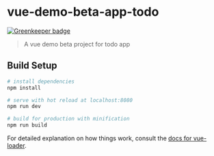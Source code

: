 # vue-demo-beta-app-todo

[![Greenkeeper badge](https://badges.greenkeeper.io/jjangga0214/vue-demo-beta-app-todo.svg)](https://greenkeeper.io/)

> A vue demo beta project for todo app

## Build Setup

``` bash
# install dependencies
npm install

# serve with hot reload at localhost:8080
npm run dev

# build for production with minification
npm run build
```

For detailed explanation on how things work, consult the [docs for vue-loader](http://vuejs.github.io/vue-loader).
